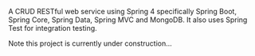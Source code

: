 A CRUD RESTful web service using Spring 4 specifically Spring Boot, Spring Core, Spring Data, Spring MVC and MongoDB.
It also uses Spring Test for integration testing.

Note this project is currently under construction...

